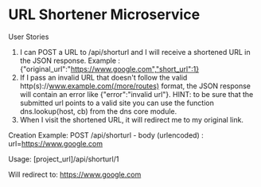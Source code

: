 # URL Shortener Microservice

User Stories
1. I can POST a URL to /api/shorturl and I will receive a shortened URL in the JSON response. Example : {"original_url":"https://www.google.com","short_url":1}
2. If I pass an invalid URL that doesn't follow the valid http(s)://www.example.com(/more/routes) format, the JSON response will contain an error like {"error":"invalid url"}. HINT: to be sure that the submitted url points to a valid site you can use the function dns.lookup(host, cb) from the dns core module.
3. When I visit the shortened URL, it will redirect me to my original link.
   
Creation Example:
POST /api/shorturl - body (urlencoded) : url=https://www.google.com

Usage:
[project_url]/api/shorturl/1

Will redirect to:
https://www.google.com

